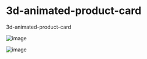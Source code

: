 # 3d-animated-product-card

3d-animated-product-card

![image](https://user-images.githubusercontent.com/55288856/128231731-23c82504-cf8e-4035-9069-d89ef62b8543.png)

![image](https://user-images.githubusercontent.com/55288856/128231763-c60fc6f3-d8e8-4af6-96e7-5d69a0195ef2.png)
